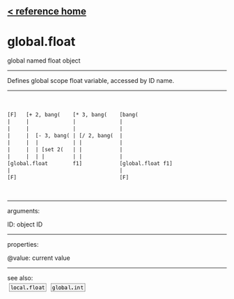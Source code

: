 [< reference home](ceammc_lib.html)
---

# global.float


global named float object

---

Defines global scope float variable, accessed by ID name.<br>


---


```


[F]   [+ 2, bang(    [* 3, bang(    [bang(
|     |              |              |
|     |              |              |
|     |  [- 3, bang( | [/ 2, bang(  |
|     |  |           | |            |
|     |  | [set 2(   | |            |
|     |  | |         | |            |
[global.float        f1]            [global.float f1]
|                                   |
[F]                                 [F]

            
```

---
arguments:

ID: object ID<br>

---
properties:

@value: current
            value<br>

---
see also:<br>
[![local.float](img/object_local.float.png)](local.float.html)
[![global.int](img/object_global.int.png)](global.int.html)
